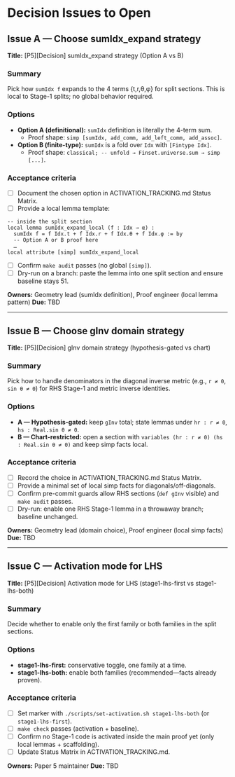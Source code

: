 # Decision Issues to Open

## Issue A — Choose sumIdx_expand strategy

**Title:** [P5][Decision] sumIdx_expand strategy (Option A vs B)

### Summary
Pick how `sumIdx f` expands to the 4 terms {t,r,θ,φ} for split sections. This is local to Stage-1 splits; no global behavior required.

### Options
- **Option A (definitional):** `sumIdx` definition is literally the 4-term sum.
  - Proof shape: `simp [sumIdx, add_comm, add_left_comm, add_assoc]`.
- **Option B (finite-type):** `sumIdx` is a fold over `Idx` with `[Fintype Idx]`.
  - Proof shape: `classical; -- unfold → Finset.universe.sum → simp [...]`.

### Acceptance criteria
- [ ] Document the chosen option in ACTIVATION_TRACKING.md Status Matrix.
- [ ] Provide a local lemma template:
```lean
-- inside the split section
local lemma sumIdx_expand_local (f : Idx → α) :
  sumIdx f = f Idx.t + f Idx.r + f Idx.θ + f Idx.φ := by
  -- Option A or B proof here
  …
local attribute [simp] sumIdx_expand_local
```
- [ ] Confirm `make audit` passes (no global `[simp]`).
- [ ] Dry-run on a branch: paste the lemma into one split section and ensure baseline stays 51.

**Owners:** Geometry lead (sumIdx definition), Proof engineer (local lemma pattern)
**Due:** TBD

---

## Issue B — Choose gInv domain strategy

**Title:** [P5][Decision] gInv domain strategy (hypothesis-gated vs chart)

### Summary
Pick how to handle denominators in the diagonal inverse metric (e.g., `r ≠ 0`, `sin θ ≠ 0`) for RHS Stage-1 and metric inverse identities.

### Options
- **A — Hypothesis-gated:** keep `gInv` total; state lemmas under `hr : r ≠ 0`, `hs : Real.sin θ ≠ 0`.
- **B — Chart-restricted:** open a section with `variables (hr : r ≠ 0) (hs : Real.sin θ ≠ 0)` and keep simp facts local.

### Acceptance criteria
- [ ] Record the choice in ACTIVATION_TRACKING.md Status Matrix.
- [ ] Provide a minimal set of local simp facts for diagonals/off-diagonals.
- [ ] Confirm pre-commit guards allow RHS sections (`def gInv` visible) and `make audit` passes.
- [ ] Dry-run: enable one RHS Stage-1 lemma in a throwaway branch; baseline unchanged.

**Owners:** Geometry lead (domain choice), Proof engineer (local simp facts)
**Due:** TBD

---

## Issue C — Activation mode for LHS

**Title:** [P5][Decision] Activation mode for LHS (stage1-lhs-first vs stage1-lhs-both)

### Summary
Decide whether to enable only the first family or both families in the split sections.

### Options
- **stage1-lhs-first:** conservative toggle, one family at a time.
- **stage1-lhs-both:** enable both families (recommended—facts already proven).

### Acceptance criteria
- [ ] Set marker with `./scripts/set-activation.sh stage1-lhs-both` (or `stage1-lhs-first`).
- [ ] `make check` passes (activation + baseline).
- [ ] Confirm no Stage-1 code is activated inside the main proof yet (only local lemmas + scaffolding).
- [ ] Update Status Matrix in ACTIVATION_TRACKING.md.

**Owners:** Paper 5 maintainer
**Due:** TBD